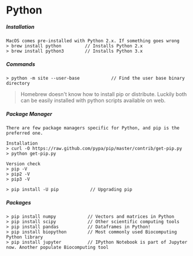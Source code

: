 # Python

##### Installation

```
MacOS comes pre-installed with Python 2.x. If something goes wrong
> brew install python         // Installs Python 2.x
> brew install python3        // Installs Python 3.x
```

##### Commands

```
> python -m site --user-base            // Find the user base binary directory
```

> Homebrew doesn't know how to install pip or distribute. Luckily both can be easily installed with python scripts available on web.

##### Package Manager

```
There are few package managers specific for Python, and pip is the preferred one.

Installation
> curl -O https://raw.github.com/pypa/pip/master/contrib/get-pip.py
> python get-pip.py

Version check
> pip -V
> pip2 -V
> pip3 -V

> pip install -U pip            // Upgrading pip
```

##### Packages

```
> pip install numpy            // Vectors and matrices in Python
> pip install scipy            // Other scientific computing tools
> pip install pandas           // Dataframes in Python!
> pip install biopython        // Most commonly used Biocomputing Python library
> pip install jupyter          // IPython Notebook is part of Jupyter now. Another populate Biocomputing tool
```



